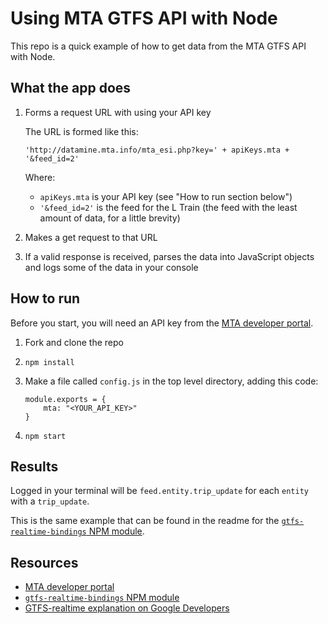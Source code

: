 # Using MTA GTFS API with Node

This repo is a quick example of how to get data from the MTA GTFS API with Node.

## What the app does

1. Forms a request URL with using your API key

	The URL is formed like this:

	```
	'http://datamine.mta.info/mta_esi.php?key=' + apiKeys.mta + '&feed_id=2'
	```

	Where:

	- `apiKeys.mta` is your API key (see "How to run section below")
	- `'&feed_id=2'` is the feed for the L Train (the feed with the least amount of data, for a little brevity)

1. Makes a get request to that URL
1. If a valid response is received, parses the data into JavaScript objects and logs some of the data in your console


## How to run

Before you start, you will need an API key from the [MTA developer portal](http://web.mta.info/developers/).

1. Fork and clone the repo
1. `npm install`
1. Make a file called `config.js` in the top level directory, adding this code:

	```
	module.exports = {
		mta: "<YOUR_API_KEY>"
	}
	```

1. `npm start`

## Results

Logged in your terminal will be `feed.entity.trip_update` for each `entity` with a `trip_update`. 

This is the same example that can be found in the readme for the [`gtfs-realtime-bindings` NPM module](https://github.com/google/gtfs-realtime-bindings/tree/master/nodejs).

## Resources

- [MTA developer portal](http://web.mta.info/developers/)
- [`gtfs-realtime-bindings` NPM module](https://github.com/google/gtfs-realtime-bindings/tree/master/nodejs)
- [GTFS-realtime explanation on Google Developers](https://developers.google.com/transit/gtfs-realtime/)